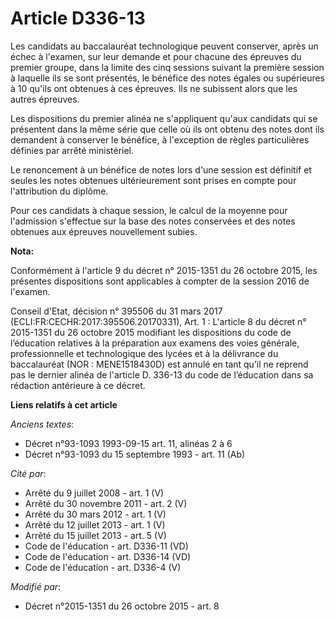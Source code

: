# Article D336-13

Les candidats au baccalauréat technologique peuvent conserver, après un échec à l'examen, sur leur demande et pour chacune
des épreuves du premier groupe, dans la limite des cinq sessions suivant la première session à laquelle ils se sont
présentés, le bénéfice des notes égales ou supérieures à 10 qu'ils ont obtenues à ces épreuves. Ils ne subissent alors que
les autres épreuves.

Les dispositions du premier alinéa ne s'appliquent qu'aux candidats qui se présentent dans la même série que celle où ils ont
obtenu des notes dont ils demandent à conserver le bénéfice, à l'exception de règles particulières définies par arrêté
ministériel.

Le renoncement à un bénéfice de notes lors d'une session est définitif et seules les notes obtenues ultérieurement sont
prises en compte pour l'attribution du diplôme.

Pour ces candidats à chaque session, le calcul de la moyenne pour l'admission s'effectue sur la base des notes conservées et
des notes obtenues aux épreuves nouvellement subies.

**Nota:**

Conformément à l'article 9 du décret n° 2015-1351 du 26 octobre 2015, les présentes dispositions sont applicables à compter
de la session 2016 de l'examen.

Conseil d'Etat, décision n° 395506 du 31 mars 2017 (ECLI:FR:CECHR:2017:395506.20170331), Art. 1 : L'article 8 du décret n°
2015-1351 du 26 octobre 2015 modifiant les dispositions du code de l’éducation relatives à la préparation aux examens des
voies générale, professionnelle et technologique des lycées et à la délivrance du baccalauréat (NOR : MENE1518430D) est
annulé en tant qu’il ne reprend pas le dernier alinéa de l'article D. 336-13 du code de l’éducation dans sa rédaction
antérieure à ce décret.

**Liens relatifs à cet article**

_Anciens textes_:

  - Décret n°93-1093 1993-09-15 art. 11, alinéas 2 à 6
  - Décret n°93-1093 du 15 septembre 1993 - art. 11 (Ab)

_Cité par_:

  - Arrêté du 9 juillet 2008 - art. 1 (V)
  - Arrêté du 30 novembre 2011 - art. 2 (V)
  - Arrêté du 30 mars 2012 - art. 1 (V)
  - Arrêté du 12 juillet 2013 - art. 1 (V)
  - Arrêté du 15 juillet 2013 - art. 5 (V)
  - Code de l'éducation - art. D336-11 (VD)
  - Code de l'éducation - art. D336-14 (VD)
  - Code de l'éducation - art. D336-4 (V)

_Modifié par_:

  - Décret n°2015-1351 du 26 octobre 2015 - art. 8
